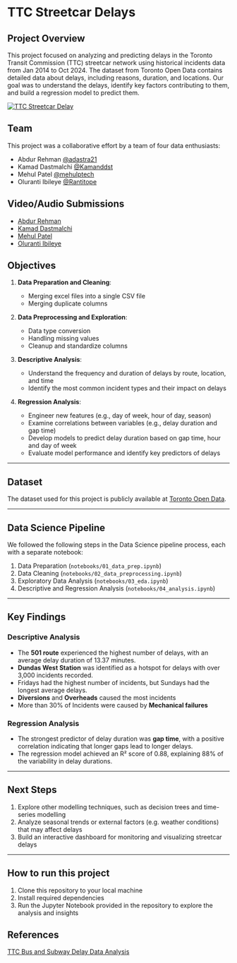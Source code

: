 # TTC Streetcar Delays

## Project Overview

This project focused on analyzing and predicting delays in the Toronto Transit Commission (TTC) streetcar network using historical incidents data from Jan 2014 to Oct 2024. The dataset from Toronto Open Data contains detailed data about delays, including reasons, duration, and locations. Our goal was to understand the delays, identify key factors contributing to them, and build a regression model to predict them.

[![TTC Streetcar Delay](https://nowtoronto.com/wp-content/uploads/2023/11/Untitled-design-67-1-2048x1044.webp)](#)

## Team

This project was a collaborative effort by a team of four data enthusiasts:

- Abdur Rehman [@adastra21](https://github.com/adastra21)
- Kamad Dastmalchi [@Kamanddst](https://github.com/Kamanddst)
- Mehul Patel [@mehulptech](https://github.com/mehulptech)
- Oluranti Ibileye [@Rantitope](https://github.com/Rantitope)

## Video/Audio Submissions

- [Abdur Rehman](https://drive.google.com/file/d/1c5D1RbjaERt7I3NHatjx9ygGNRggE0uI/view?usp=drive_link)
- [Kamad Dastmalchi]()
- [Mehul Patel](https://drive.google.com/file/d/19X77LmoSs9dfkaNwa_4b8ldVDgMRkJa_/view)
- [Oluranti Ibileye](https://drive.google.com/file/d/1VRf1hGQy6xHVHbuune0XA5kCHNIk1GiY/view?usp=sharing)

## Objectives

1. **Data Preparation and Cleaning**:

   - Merging excel files into a single CSV file
   - Merging duplicate columns
   
2. **Data Preprocessing and Exploration**:

   - Data type conversion
   - Handling missing values
   - Cleanup and standardize columns

4. **Descriptive Analysis**:

   - Understand the frequency and duration of delays by route, location, and time
   - Identify the most common incident types and their impact on delays

5. **Regression Analysis**:

   - Engineer new features (e.g., day of week, hour of day, season)
   - Examine correlations between variables (e.g., delay duration and gap time)
   - Develop models to predict delay duration based on gap time, hour and day of week
   - Evaluate model performance and identify key predictors of delays

---

## Dataset

The dataset used for this project is publicly available at [Toronto Open Data](https://open.toronto.ca/dataset/ttc-streetcar-delay-data/).

---

## Data Science Pipeline

We followed the following steps in the Data Science pipeline process, each with a separate notebook:

1. Data Preparation (`notebooks/01_data_prep.ipynb`)
2. Data Cleaning (`notebooks/02_data_preprocessing.ipynb`)
3. Exploratory Data Analysis (`notebooks/03_eda.ipynb`)
4. Descriptive and Regression Analysis (`notebooks/04_analysis.ipynb`)

---

## Key Findings

### Descriptive Analysis

- The **501 route** experienced the highest number of delays, with an average delay duration of 13.37 minutes.
- **Dundas West Station** was identified as a hotspot for delays with over 3,000 incidents recorded.
- Fridays had the highest number of incidents, but Sundays had the longest average delays.
- **Diversions** and **Overheads** caused the most incidents
- More than 30% of Incidents were caused by **Mechanical failures**

### Regression Analysis

- The strongest predictor of delay duration was **gap time**, with a positive correlation indicating that longer gaps lead to longer delays.
- The regression model achieved an R² score of 0.88, explaining 88% of the variability in delay durations.

---

## Next Steps

1. Explore other modelling techniques, such as decision trees and time-series modelling
2. Analyze seasonal trends or external factors (e.g. weather conditions) that may affect delays
3. Build an interactive dashboard for monitoring and visualizing streetcar delays

---

## How to run this project

1. Clone this repository to your local machine
2. Install required dependencies
3. Run the Jupyter Notebook provided in the repository to explore the analysis and insights

## References

[TTC Bus and Subway Delay Data Analysis](https://github.com/JasonYao3/TTC_transit_delay_proj?tab=readme-ov-file#Summary_of_Findings)
